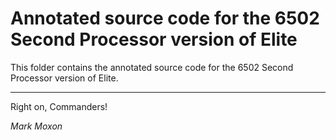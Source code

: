 # Annotated source code for the 6502 Second Processor version of Elite

This folder contains the annotated source code for the 6502 Second Processor version of Elite.

---

Right on, Commanders!

_Mark Moxon_